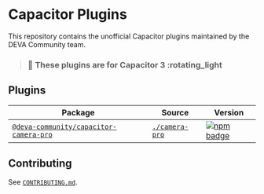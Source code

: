 # Capacitor Plugins

This repository contains the unofficial Capacitor plugins maintained by the DEVA Community team.

> ### :rotating_light: These plugins are for Capacitor 3 :rotating_light

## Plugins

| Package                                                          | Source                         | Version                                                                                                                                                                 |
| ---------------------------------------------------------------- | ------------------------------ | ----------------------------------------------------------------------------------------------------------------------------------------------------------------------- |
| [`@deva-community/capacitor-camera-pro`](./camera-pro/README.md) | [`./camera-pro`](./camera-pro) | [![npm badge](https://img.shields.io/npm/v/@deva-community/capacitor-camera-pro?style=flat-square)](https://www.npmjs.com/package/@deva-community/capacitor-camera-pro) |

## Contributing

See [`CONTRIBUTING.md`](./CONTRIBUTING.md).
